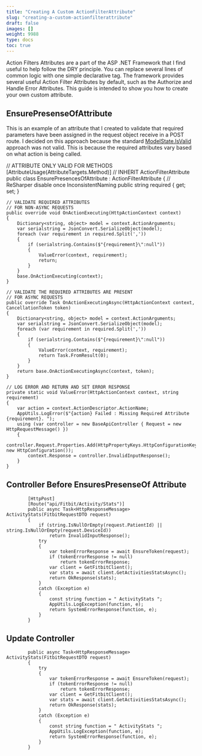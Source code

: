 ```yaml
---
title: "Creating A Custom ActionFilterAttribute"
slug: "creating-a-custom-actionfilterattribute"
draft: false
images: []
weight: 9988
type: docs
toc: true
---
```


Action Filters Attributes are a part of the ASP .NET Framework that I find useful to help follow the DRY principle. You can replace several lines of common logic with one simple declarative tag. The framework provides several useful Action Filter Attributes by default, such as the Authorize and Handle Error Attributes. This guide is intended to show you how to create your own custom attribute.

## EnsurePresenseOfAttribute
 This is an example of an attribute that I created to validate that required parameters have been assigned in the request object receive in a POST route. I decided on this approach because the standard [ModelState.IsValid][1] approach was not valid. This is because the required attributes vary based on what action is being called.

// ATTRIBUTE ONLY VALID FOR METHODS
[AttributeUsage(AttributeTargets.Method)]
// INHERIT ActionFilterAttribute
public class EnsurePresencesOfAttribute : ActionFilterAttribute
{
    // ReSharper disable once InconsistentNaming
    public string required { get; set; }

    // VALIDATE REQUIRED ATTRIBUTES
    // FOR NON-ASYNC REQUESTS
    public override void OnActionExecuting(HttpActionContext context)
    {
        Dictionary<string, object> model = context.ActionArguments;
        var serialstring = JsonConvert.SerializeObject(model);
        foreach (var requirement in required.Split(','))
        {
            if (serialstring.Contains($"{requirement}\":null"))
            {
                ValueError(context, requirement);
                return;
            }
        }
        base.OnActionExecuting(context);
    }

    // VALIDATE THE REQUIRED ATTRIBUTES ARE PRESENT
    // FOR ASYNC REQUESTS
    public override Task OnActionExecutingAsync(HttpActionContext context, CancellationToken token)
    {
        Dictionary<string, object> model = context.ActionArguments;
        var serialstring = JsonConvert.SerializeObject(model);
        foreach (var requirement in required.Split(','))
        {
            if (serialstring.Contains($"{requirement}\":null"))
            {
                ValueError(context, requirement);
                return Task.FromResult(0);
            }
        }
        return base.OnActionExecutingAsync(context, token);
    }

    // LOG ERROR AND RETURN AND SET ERROR RESPONSE
    private static void ValueError(HttpActionContext context, string requirement)
    {
        var action = context.ActionDescriptor.ActionName;
        AppUtils.LogError($"{action} Failed : Missing Required Attribute {requirement}. ");
        using (var controller = new BaseApiController { Request = new HttpRequestMessage() })
        {
            controller.Request.Properties.Add(HttpPropertyKeys.HttpConfigurationKey, new HttpConfiguration());
            context.Response = controller.InvalidInputResponse();
        }
    }



  [1]: https://forums.asp.net/t/1994514.aspx?About%20ModelState%20IsValid

## Controller Before EnsuresPresenseOf Attribute
            [HttpPost]
            [Route("api/Fitbit/Activity/Stats")]
            public async Task<HttpResponseMessage> ActivityStats(FitbitRequestDTO request)
            {
                if (string.IsNullOrEmpty(request.PatientId) || string.IsNullOrEmpty(request.DeviceId))
                    return InvalidInputResponse();
                try
                {
                    var tokenErrorResponse = await EnsureToken(request);
                    if (tokenErrorResponse != null)
                        return tokenErrorResponse;
                    var client = GetFitbitClient();
                    var stats = await client.GetActivitiesStatsAsync();
                    return OkResponse(stats);
                }
                catch (Exception e)
                {
                    const string function = " ActivityStats ";
                    AppUtils.LogException(function, e);
                    return SystemErrorResponse(function, e);
                }
            }

## Update Controller
            public async Task<HttpResponseMessage> ActivityStats(FitbitRequestDTO request)
            {
                try
                {
                    var tokenErrorResponse = await EnsureToken(request);
                    if (tokenErrorResponse != null)
                        return tokenErrorResponse;
                    var client = GetFitbitClient();
                    var stats = await client.GetActivitiesStatsAsync();
                    return OkResponse(stats);
                }
                catch (Exception e)
                {
                    const string function = " ActivityStats ";
                    AppUtils.LogException(function, e);
                    return SystemErrorResponse(function, e);
                }
            }

